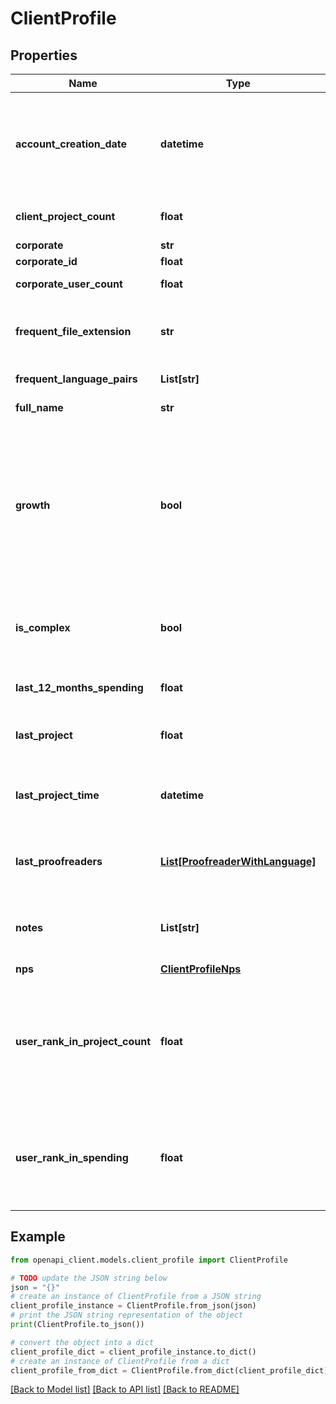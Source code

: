 # ClientProfile


## Properties

Name | Type | Description | Notes
------------ | ------------- | ------------- | -------------
**account_creation_date** | **datetime** | the date-time notation as defined by RFC 3339, section 5.6, for example, 2017-07-21T17:32:28Z | [optional] 
**client_project_count** | **float** | total project count that this client sent | [optional] 
**corporate** | **str** | corporate name | [optional] 
**corporate_id** | **float** | corporate id | [optional] 
**corporate_user_count** | **float** | total user count in a corporation | [optional] 
**frequent_file_extension** | **str** | the file extension for the files that usually this client sent | [optional] 
**frequent_language_pairs** | **List[str]** | frequent language pairs | [optional] 
**full_name** | **str** | full name of the client | [optional] 
**growth** | **bool** | The answer for the question \&quot;Is there any growth for this corporate&#39;s spending\&quot;. The values can be true, false or null if the corporate is oour client for less than 6 months | [optional] 
**is_complex** | **bool** | the answer for the question \&quot;Is this client usually sent complex projects?\&quot; | [optional] 
**last_12_months_spending** | **float** | corporate&#39;s spending in twelve months | [optional] 
**last_project** | **float** | the quote number for the last project of this client | [optional] 
**last_project_time** | **datetime** | the creation date of the last project that is sent by this client | [optional] 
**last_proofreaders** | [**List[ProofreaderWithLanguage]**](ProofreaderWithLanguage.md) | list of prooofreaders for the target languages of last project | [optional] 
**notes** | **List[str]** | notes that is submited for this client and/or with her projects | [optional] 
**nps** | [**ClientProfileNps**](ClientProfileNps.md) |  | [optional] 
**user_rank_in_project_count** | **float** | rank of the user in all corporate users for project count. If the user is the most active user foor sending projects her rank is 1 | [optional] 
**user_rank_in_spending** | **float** | rank of the user in all corporate users for total spending. If the user is the most active user for spending her rank is 1 | [optional] 

## Example

```python
from openapi_client.models.client_profile import ClientProfile

# TODO update the JSON string below
json = "{}"
# create an instance of ClientProfile from a JSON string
client_profile_instance = ClientProfile.from_json(json)
# print the JSON string representation of the object
print(ClientProfile.to_json())

# convert the object into a dict
client_profile_dict = client_profile_instance.to_dict()
# create an instance of ClientProfile from a dict
client_profile_from_dict = ClientProfile.from_dict(client_profile_dict)
```
[[Back to Model list]](../README.md#documentation-for-models) [[Back to API list]](../README.md#documentation-for-api-endpoints) [[Back to README]](../README.md)


